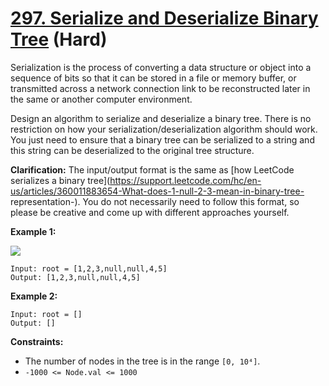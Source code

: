 # [297. Serialize and Deserialize Binary Tree][link] (Hard)

[link]: https://leetcode.com/problems/serialize-and-deserialize-binary-tree/

Serialization is the process of converting a data structure or object into a sequence of bits so
that it can be stored in a file or memory buffer, or transmitted across a network connection link to
be reconstructed later in the same or another computer environment.

Design an algorithm to serialize and deserialize a binary tree. There is no restriction on how your
serialization/deserialization algorithm should work. You just need to ensure that a binary tree can
be serialized to a string and this string can be deserialized to the original tree structure.

**Clarification:** The input/output format is the same as [how LeetCode serializes a binary
tree](https://support.leetcode.com/hc/en-us/articles/360011883654-What-does-1-null-2-3-mean-in-binary-tree-
representation-). You do not necessarily need to follow this format, so please be creative and come
up with different approaches yourself.

**Example 1:**

![](https://assets.leetcode.com/uploads/2020/09/15/serdeser.jpg)

```
Input: root = [1,2,3,null,null,4,5]
Output: [1,2,3,null,null,4,5]
```

**Example 2:**

```
Input: root = []
Output: []
```

**Constraints:**

- The number of nodes in the tree is in the range `[0, 10⁴]`.
- `-1000 <= Node.val <= 1000`
